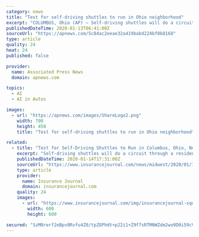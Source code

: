 ```yaml
---
category: news
title: "Test for self-driving shuttles to run in Ohio neighborhood"
excerpt: "COLUMBUS, Ohio (AP) — Self-driving shuttles will do a circuit through a residential neighborhood in Ohio’s capital city as part of a year-long pilot program starting in late January. Three, 12-passenger, disabled-accessible electric shuttles will travel the 2.8-mile (4.5 kilometer) route in the Linden neighborhood of Columbus. The shuttles ..."
publishedDateTime: 2020-01-13T06:41:00Z
sourceUrl: "https://apnews.com/5c84ac2eeae32a419babd224bf0b8168"
type: article
quality: 24
heat: 24
published: false

provider:
  name: Associated Press News
  domain: apnews.com

topics:
  - AI
  - AI in Autos

images:
  - url: "https://apnews.com/images/ShareLogo2.png"
    width: 700
    height: 450
    title: "Test for self-driving shuttles to run in Ohio neighborhood"

related:
  - title: "Test for Self-Driving Shuttles to Run in Columbus, Ohio, Neighborhood"
    excerpt: "Self-driving shuttles will do a circuit through a residential neighborhood in Ohio’s capital city as part of a year-long pilot program starting in late January. Three, 12-passenger, disabled-accessible electric shuttles will travel the 2.8-mile (4.5 kilometer) route in the Linden neighborhood of Columbus. The shuttles, which are autonomous ..."
    publishedDateTime: 2020-01-14T17:31:00Z
    sourceUrl: "https://www.insurancejournal.com/news/midwest/2020/01/14/554833.htm"
    type: article
    provider:
      name: Insurance Journal
      domain: insurancejournal.com
    quality: 24
    images:
      - url: "https://www.insurancejournal.com/img/insurancejournal-square.png"
        width: 600
        height: 600

secured: "SzM0rerf2eBpv0Rvfu4Z0/tpZOPhdt+p22i1+Z9f7sRTMNWZdm2wo9D0i59cVlrhN/4uldfq14qXUKcRHH/bg5h+3mpNgFTa4nHNSeBv9nahb51BqvlnsEDGy6TDw4+E9yjn5AEW/x4IzgEzx51kMKHfh50VdCclltcKIjf9t29PcbbxntKsjqt5sq1pBr6Gi9jHue7h7ZV2cZl5uKj8z3GlTR7Ql56dnVG5cWTB+j6h64fXOMwzj3lIEpCw6Vu89FNny0+mxkGndn9Jn/seiHp0S12vP5wTanetPaEwGc8=;05l9Z3YXhQ4puQLQbN2HKw=="
---
```


